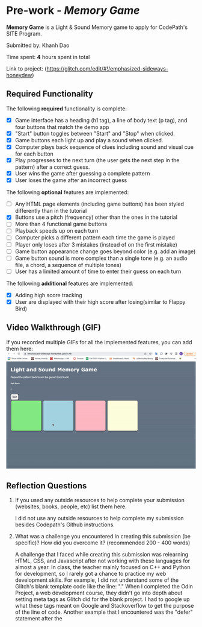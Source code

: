 # Pre-work - *Memory Game*

**Memory Game** is a Light & Sound Memory game to apply for CodePath's SITE Program. 

Submitted by: Khanh Dao

Time spent: **4** hours spent in total

Link to project: (https://glitch.com/edit/#!/emphasized-sideways-honeydew)

## Required Functionality

The following **required** functionality is complete:

* [x] Game interface has a heading (h1 tag), a line of body text (p tag), and four buttons that match the demo app
* [x] "Start" button toggles between "Start" and "Stop" when clicked. 
* [x] Game buttons each light up and play a sound when clicked. 
* [x] Computer plays back sequence of clues including sound and visual cue for each button
* [x] Play progresses to the next turn (the user gets the next step in the pattern) after a correct guess. 
* [x] User wins the game after guessing a complete pattern
* [x] User loses the game after an incorrect guess

The following **optional** features are implemented:

* [ ] Any HTML page elements (including game buttons) has been styled differently than in the tutorial
* [x] Buttons use a pitch (frequency) other than the ones in the tutorial
* [ ] More than 4 functional game buttons
* [ ] Playback speeds up on each turn
* [ ] Computer picks a different pattern each time the game is played
* [ ] Player only loses after 3 mistakes (instead of on the first mistake)
* [ ] Game button appearance change goes beyond color (e.g. add an image)
* [ ] Game button sound is more complex than a single tone (e.g. an audio file, a chord, a sequence of multiple tones)
* [ ] User has a limited amount of time to enter their guess on each turn

The following **additional** features are implemented:

- [x] Adding high score tracking
- [x] User are displayed with their high score after losing(similar to Flappy Bird)

## Video Walkthrough (GIF)

If you recorded multiple GIFs for all the implemented features, you can add them here:
![](prework.gif)

## Reflection Questions
1. If you used any outside resources to help complete your submission (websites, books, people, etc) list them here. 

    I did not use any outside resources to help complete my submission besides Codepath's Github instructions.

2. What was a challenge you encountered in creating this submission (be specific)? How did you overcome it? (recommended 200 - 400 words) 

    A challenge that I faced while creating this submission was relearning HTML, CSS, and Javascript after not working with these languages for almost a year. In class, the teacher mainly focused on C++ and Python for development, so I rarely got a chance to practice my web development skills. For example, I did not understand some of the Glitch's blank template code like the line: "<meta name="viewport" content="width=device-width, initial-scale=1" />." When I completed the Odin Project, a web development course, they didn't go into depth about setting meta tags as Glitch did for the blank project. I had to google up what these tags meant on Google and Stackoverflow to get the purpose of the line of code. Another example that I encountered was the "defer" statement after the <script> tag. I found out on google that "defer" basically means that it will execute the script once the document has been parsed.

3. What questions about web development do you have after completing your submission? (recommended 100 - 300 words) 

    Most of the questions that I had about web development were answered by either Google or StackOverflow. In question #2, I stated how I had to relearn some of the HTML and CSS concepts that I had forgotten after a year of not coding in either language. When it comes to web development, it seems like there are tons of resources that I can turn to if I ever need any help.

4. If you had a few more hours to work on this project, what would you spend them doing (for example: refactoring certain functions, adding additional features, etc). Be specific. (recommended 100 - 300 words) 

    If I had more time to work on this project, I would add more comments and functionality to the light and sound memory game. I wasn't able to implement some of the optional features like giving the player three lives on each turn or giving the player limited time on each turn. It would be interesting to make the game have a leaderboard where the player can enter a username so that they can be put onto a leaderboard. Instead of having a single-player game, many people can play the game under a different username, and whoever scores the highest would be on top of the leaderboard.

## Interview Recording URL Link

[My 5-minute Interview Recording](https://youtu.be/lUJAgrnbLGw)


## License

    Copyright [KHANH DAO]

    Licensed under the Apache License, Version 2.0 (the "License");
    you may not use this file except in compliance with the License.
    You may obtain a copy of the License at

        http://www.apache.org/licenses/LICENSE-2.0

    Unless required by applicable law or agreed to in writing, software
    distributed under the License is distributed on an "AS IS" BASIS,
    WITHOUT WARRANTIES OR CONDITIONS OF ANY KIND, either express or implied.
    See the License for the specific language governing permissions and
    limitations under the License.
